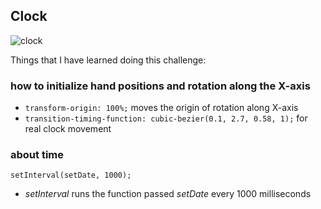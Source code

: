## Clock
![clock](https://user-images.githubusercontent.com/29714385/89550772-bc657c80-d812-11ea-9cfa-dd7f4679ca53.PNG)

Things that I have learned doing this challenge:

### how to initialize hand positions and rotation along the X-axis
- ```transform-origin: 100%;``` moves the origin of rotation along X-axis
- ```transition-timing-function: cubic-bezier(0.1, 2.7, 0.58, 1);``` for real clock movement

### about time
```setInterval(setDate, 1000);```
- *setInterval* runs the function passed *setDate* every 1000 milliseconds 
